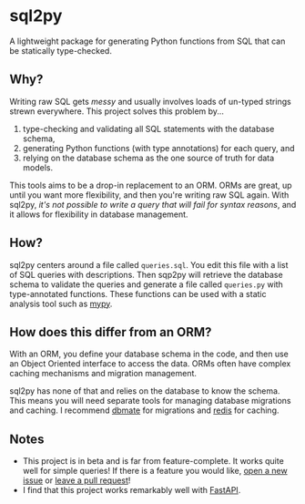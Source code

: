 # sql2py

A lightweight package for generating Python functions from SQL
that can be statically type-checked.

## Why?

Writing raw SQL gets _messy_ and usually involves loads
of un-typed strings strewn everywhere.
This project solves this problem by...

1. type-checking and validating all SQL statements with the database schema,
2. generating Python functions (with type annotations) for each query, and
3. relying on the database schema as the one source of truth for data models.

This tools aims to be a drop-in replacement to an ORM.
ORMs are great, up until you want more flexibility,
and then you're writing raw SQL again.
With sql2py, _it's not possible to write a query that will fail for
syntax reasons_, and it allows for flexibility in database management.

## How?

sql2py centers around a file called `queries.sql`.
You edit this file with a list of SQL queries with descriptions.
Then sqp2py will retrieve the database schema to validate the queries
and generate a file called `queries.py` with type-annotated
functions.
These functions can be used with a static analysis tool such as [mypy](https://github.com/python/mypy).

## How does this differ from an ORM?

With an ORM, you define your database schema in the code,
and then use an Object Oriented interface to access the data.
ORMs often have complex caching mechanisms and migration management.

sql2py has none of that and relies on the database to
know the schema. This means you will need separate tools
for managing database migrations and caching.
I recommend [dbmate](https://github.com/amacneil/dbmate) for migrations
and [redis](https://redis.io/) for caching.

## Notes

- This project is in beta and is far from feature-complete. It works quite well for simple queries! If there is a feature you would like,
[open a new issue](https://github.com/jmerizia/sql2py/issues) or 
[leave a pull request](https://github.com/jmerizia/sql2py/pulls)!
- I find that this project works remarkably well with
[FastAPI](https://github.com/tiangolo/fastapi).

